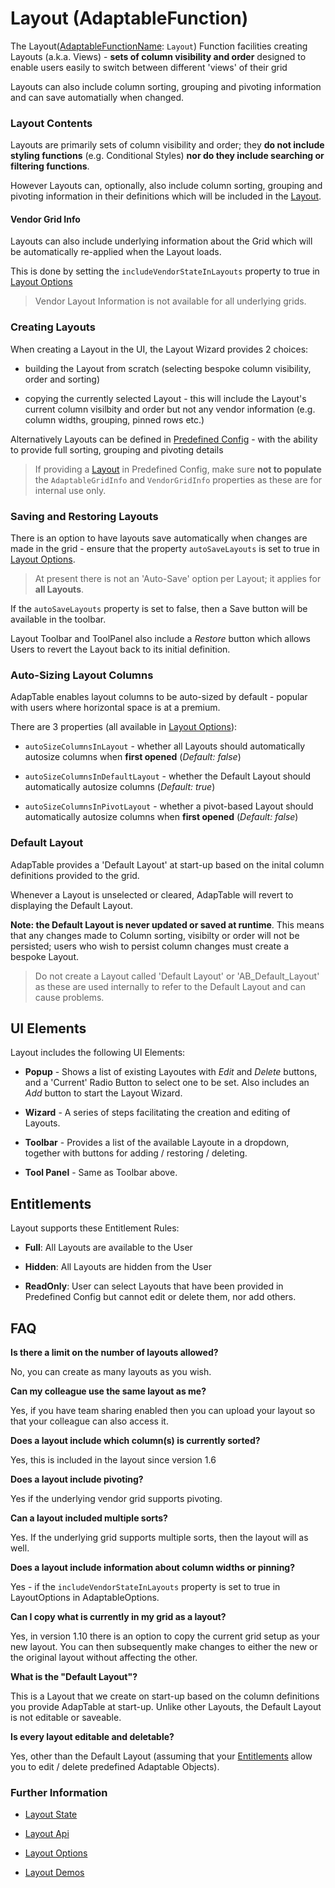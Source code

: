 # Layout (AdaptableFunction)

The Layout([AdaptableFunctionName](https://api.adaptabletools.com/modules/_src_predefinedconfig_common_types_.html#adaptablefunctionname): `Layout`) Function facilities creating Layouts (a.k.a. Views) - **sets of column visibility and order** designed to enable users easily to switch between different 'views' of their grid

Layouts can also include column sorting, grouping and pivoting information and can save automatially when changed.


### Layout Contents
Layouts are primarily sets of column visibility and order; they **do not include styling functions** (e.g. Conditional Styles) **nor do they include searching or filtering functions**.

However Layouts can, optionally, also include column sorting, grouping and pivoting information in their definitions which will be included in the [Layout](https://api.adaptabletools.com/interfaces/_src_predefinedconfig_layoutstate_.layout.html).

#### Vendor Grid Info
Layouts can also include underlying information about the Grid which will be automatically re-applied when the Layout loads.  

This is done by setting the  `includeVendorStateInLayouts` property to true in [Layout Options](https://api.adaptabletools.com/interfaces/_src_adaptableoptions_layoutoptions_.layoutoptions.html#includevendorstateinlayouts)

> Vendor Layout Information is not available for all underlying grids.


### Creating Layouts
When creating a Layout in the UI, the Layout Wizard provides 2 choices:

- building the Layout from scratch (selecting bespoke column visibility, order and sorting)

- copying the currently selected Layout - this will include the Layout's current column visilbity and order but not any vendor information (e.g. column widths, grouping, pinned rows etc.)

Alternatively Layouts can be defined in [Predefined Config](https://api.adaptabletools.com/interfaces/_src_predefinedconfig_layoutstate_.layoutstate.html) - with the ability to provide full sorting, grouping and pivoting details

> If providing a [Layout](https://api.adaptabletools.com/interfaces/_src_predefinedconfig_layoutstate_.layout.html) in Predefined Config, make sure **not to populate** the `AdaptableGridInfo` and `VendorGridInfo` properties as these are for internal use only.


### Saving and Restoring Layouts
There is an option to have layouts save automatically when changes are made in the grid - ensure that the property `autoSaveLayouts` is set to true in [Layout Options](https://api.adaptabletools.com/interfaces/_src_adaptableoptions_layoutoptions_.layoutoptions.html#autosavelayouts).

> At present there is not an 'Auto-Save' option per Layout; it applies for **all Layouts**.

If the `autoSaveLayouts` property is set to false, then a Save button will be available in the toolbar.

Layout Toolbar and ToolPanel also include a *Restore* button which allows Users to revert the Layout back to its initial definition.

### Auto-Sizing Layout Columns
AdapTable enables layout columns to be auto-sized by default - popular with users where horizontal space is at a premium.  

There are 3 properties (all available in [Layout Options](https://api.adaptabletools.com/interfaces/_src_adaptableoptions_layoutoptions_.layoutoptions.html)):

- `autoSizeColumnsInLayout` - whether all Layouts should automatically autosize columns when **first opened** (*Default: false*) 

- `autoSizeColumnsInDefaultLayout` - whether the Default Layout should automatically autosize columns (*Default: true*)

- `autoSizeColumnsInPivotLayout` - whether a pivot-based Layout should automatically autosize columns when **first opened** (*Default: false*)

### Default Layout
AdapTable provides a 'Default Layout' at start-up based on the inital column definitions provided to the grid.  

Whenever a Layout is unselected or cleared, AdapTable will revert to displaying the Default Layout.

**Note: the Default Layout is never updated or saved at runtime**.  This means that any changes made to Column sorting, visibilty or order will not be persisted; users who wish to persist column changes must create a bespoke Layout.

> Do not create a Layout called 'Default Layout' or 'AB_Default_Layout' as these are used internally to refer to the Default Layout and can cause problems.


## UI Elements
Layout includes the following UI Elements:

- **Popup** - Shows a list of existing Layoutes with *Edit* and *Delete* buttons, and a 'Current' Radio Button to select one to be set.  Also includes an *Add* button to start the Layout Wizard.

- **Wizard** - A series of steps facilitating the creation and editing of Layouts.

- **Toolbar** - Provides a list of the available Layoute in a dropdown, together with buttons for adding / restoring / deleting.

- **Tool Panel** - Same as Toolbar above.

## Entitlements
Layout supports these Entitlement Rules:

- **Full**: All Layouts are available to the User

- **Hidden**: All Layouts are  hidden from the User

- **ReadOnly**: User can select Layouts that have been provided in Predefined Config but cannot edit or delete them, nor add others.

## FAQ

**Is there a limit on the number of layouts allowed?**

No, you can create as many layouts as you wish.

**Can my colleague use the same layout as me?**

Yes, if you have team sharing enabled then you can upload your layout so that your colleague can also access it.

**Does a layout include which column(s) is currently sorted?**

Yes, this is included in the layout since version 1.6

**Does a layout include pivoting?**

Yes if the underlying vendor grid supports pivoting.

**Can a layout included multiple sorts?**

Yes. If the underlying grid supports multiple sorts, then the layout will as well.

**Does a layout include information about column widths or pinning?**

Yes - if the `includeVendorStateInLayouts` property is set to true in LayoutOptions in AdaptableOptions.  

**Can I copy what is currently in my grid as a layout?**

Yes, in version 1.10 there is an option to copy the current grid setup as your new layout. You can then subsequently make changes to either the new or the original layout without affecting the other.

**What is the "Default Layout"?**

This is a Layout that we create on start-up based on the column definitions you provide AdapTable at start-up. Unlike other Layouts, the Default Layout is not editable or saveable.

**Is every layout editable and deletable?**

Yes, other than the Default Layout (assuming that your [Entitlements](./guides/adaptable-entitlements-guide.md) allow you to edit / delete predefined Adaptable Objects).

### Further Information
- [Layout State](https://api.adaptabletools.com/interfaces/_src_predefinedconfig_layoutstate_.layoutstate.html)

- [Layout Api](https://api.adaptabletools.com/interfaces/_src_api_layoutapi_.layoutapi.html)

- [Layout Options](https://api.adaptabletools.com/interfaces/_src_adaptableoptions_layoutoptions_.layoutoptions.html)

- [Layout Demos](https://demo.adaptabletools.com/layout)

